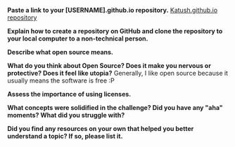 **Paste a link to your [USERNAME].github.io repository.**
[Katush.github.io repository](https://github.com/Katushe/Katushe.github.io)

**Explain how to create a repository on GitHub and clone the repository to your local computer to a non-technical person.**

**Describe what open source means.**

**What do you think about Open Source? Does it make you nervous or protective? Does it feel like utopia?**
Generally, I like open source because it usually means the software is free :P

**Assess the importance of using licenses.**

**What concepts were solidified in the challenge? Did you have any "aha" moments? What did you struggle with?**

**Did you find any resources on your own that helped you better understand a topic? If so, please list it.**